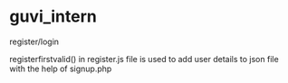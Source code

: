 # guvi_intern
register/login


 registerfirstvalid() in register.js file is used to add user details to json file with the help of signup.php
 

